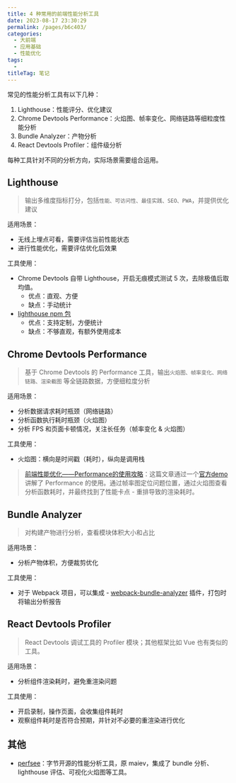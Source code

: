 ```yaml
---
title: 4 种常用的前端性能分析工具
date: 2023-08-17 23:30:29
permalink: /pages/b6c403/
categories: 
  - 大前端
  - 应用基础
  - 性能优化
tags: 
  - 
titleTag: 笔记
---
```


常见的性能分析工具有以下几种：
1. Lighthouse：性能评分、优化建议
2. Chrome Devtools Performance：火焰图、帧率变化、网络链路等细粒度性能分析
3. Bundle Analyzer：产物分析
4. React Devtools Profiler：组件级分析

每种工具针对不同的分析方向，实际场景需要组合运用。

## Lighthouse
> 输出多维度指标打分，包括`性能、可访问性、最佳实践、SEO、PWA`，并提供优化建议

适用场景：
- 无线上埋点可看，需要评估当前性能状态
- 进行性能优化，需要评估优化后效果

工具使用：
- Chrome Devtools 自带 Lighthouse，开启无痕模式测试 5 次，去除极值后取均值。
  - 优点：直观、方便
  - 缺点：手动统计
- [lighthouse npm 包](https://www.npmjs.com/package/lighthouse)
  - 优点：支持定制，方便统计
  - 缺点：不够直观，有额外使用成本

## Chrome Devtools Performance
> 基于 Chrome Devtools 的 Performance 工具，输出`火焰图、帧率变化、网络链路、渲染截图` 等全链路数据，方便细粒度分析

适用场景：
- 分析数据请求耗时瓶颈（网络链路）
- 分析函数执行耗时瓶颈（火焰图）
- 分析 FPS 和页面卡顿情况，关注长任务（帧率变化 & 火焰图）


工具使用：
- 火焰图：横向是时间戳（耗时），纵向是调用栈

> [前端性能优化——Performance的使用攻略](https://juejin.cn/post/6914198504822800391)：这篇文章通过一个[官方demo](https://googlechrome.github.io/devtools-samples/jank/) 讲解了 Performance 的使用。通过帧率图定位问题位置，通过火焰图查看分析函数耗时，并最终找到了性能卡点 - 重排导致的渲染耗时。

## Bundle Analyzer
> 对构建产物进行分析，查看模块体积大小和占比

适用场景：
- 分析产物体积，方便裁剪优化

工具使用：
- 对于 Webpack 项目，可以集成 - [webpack-bundle-analyzer](https://www.npmjs.com/package/webpack-bundle-analyzer) 插件，打包时将输出分析报告

## React Devtools Profiler
> React Devtools 调试工具的 Profiler 模块；其他框架比如 Vue 也有类似的工具。

适用场景：
- 分析组件渲染耗时，避免重渲染问题

工具使用：
- 开启录制，操作页面，会收集组件耗时
- 观察组件耗时是否符合预期，并针对不必要的重渲染进行优化


## 其他
- [perfsee](https://github.com/perfsee/perfsee)：字节开源的性能分析工具，原 maiev，集成了 bundle 分析、lighthouse 评估、可视化火焰图等工具。